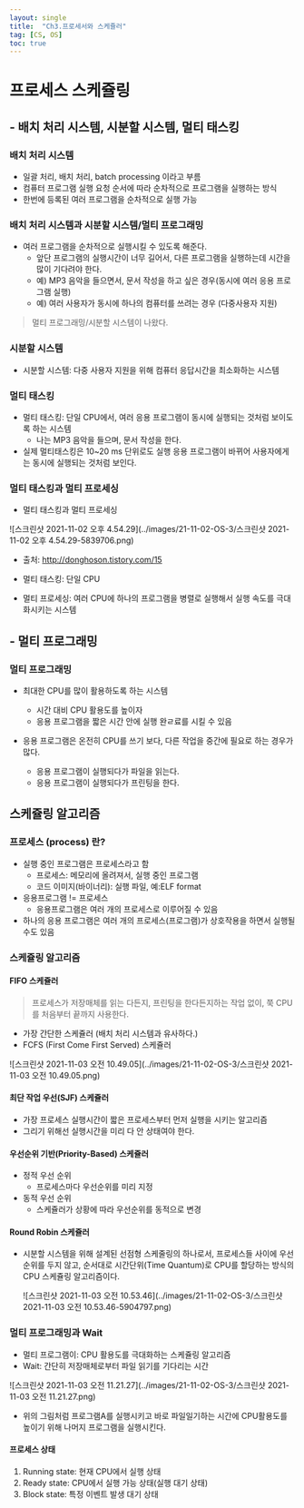 ```yaml
---
layout: single
title:  "Ch3.프로세서와 스케쥴러"
tag: [CS, OS]
toc: true
---
```




# 프로세스 스케쥴링

## - 배치 처리 시스템, 시분할 시스템, 멀티 태스킹



### 배치 처리 시스템

- 일괄 처리, 배치 처리, batch processing 이라고 부름
- 컴퓨터 프로그램 실행 요청 순서에 따라 순차적으로 프로그램을 실행하는 방식
- 한번에 등록된 여러 프로그램을 순차적으로 실행 가능



### 배치 처리 시스템과 시분할 시스템/멀티 프로그래밍

- 여러 프로그램을 순차적으로 실행시킬 수 있도록 해준다.
  - 앞단 프로그램의 실행시간이 너무 길어서, 다른 프로그램을 실행하는데 시간을 많이 기다려야 한다.
  - 예) MP3 음악을 들으면서, 문서 작성을 하고 싶은 경우(동시에 여러 응용 프로그램 실행)
  - 예) 여러 사용자가 동시에 하나의 컴퓨터를 쓰려는 경우 (다중사용자 지원)

> 멀티 프로그래밍/시분할 시스템이 나왔다.



### 시분할 시스템

- 시분할 시스템: 다중 사용자 지원을 위해 컴퓨터 응답시간을 최소화하는 시스템



### 멀티 태스킹

- 멀티 태스킹: 단일 CPU에서, 여러 응용 프로그램이 동시에 실행되는 것처럼 보이도록 하는 시스템
  - 나는 MP3 음악을 들으며, 문서 작성을 한다.
- 실제 멀티태스킹은 10~20 ms 단위로도 실행 응용 프로그램이 바뀌어 사용자에게는 동시에 실행되는 것처럼 보인다.



### 멀티 태스킹과 멀티 프로세싱

- 멀티 태스킹과 멀티 프로세싱

![스크린샷 2021-11-02 오후 4.54.29](../images/21-11-02-OS-3/스크린샷 2021-11-02 오후 4.54.29-5839706.png)

- 출처: http://donghoson.tistory.com/15

- 멀티 태스킹: 단일 CPU
- 멀티 프로세싱: 여러 CPU에 하나의 프로그램을 병렬로 실행해서 실행 속도를 극대화시키는 시스템



## - 멀티 프로그래밍



### 멀티 프로그래밍

- 최대한 CPU를 많이 활용하도록 하는 시스템
  - 시간 대비 CPU 활용도를 높이자
  - 응용 프로그램을 짧은 시간 안에 실행 완ㄹ료를 시킬 수 있음

- 응용 프로그램은 온전히 CPU를 쓰기 보다, 다른 작업을 중간에 필요로 하는 경우가 많다.
  - 응용 프로그램이 실행되다가 파일을 읽는다.
  - 응용 프로그램이 실행되다가 프린팅을 한다.



## 스케쥴링 알고리즘



### 프로세스 (process) 란?

- 실행 중인 프로그램은 프로세스라고 함
  - 프로세스: 메모리에 올려져서, 실행 중인 프로그램
  - 코드 이미지(바이너리): 실행 파일, 예:ELF format
- 응용프로그램 != 프로세스
  - 응용프로그램은 여러 개의 프로세스로 이루어질 수 있음
- 하나의 응용 프로그램은 여러 개의 프로세스(프로그램)가 상호작용을 하면서 실행될 수도 있음



### 스케쥴링 알고리즘



#### FIFO 스케쥴러

> 프로세스가 저장매체를 읽는 다든지, 프린팅을 한다든지하는 작업 없이, 쭉 CPU를 처음부터 끝까지 사용한다.

- 가장 간단한 스케쥴러 (배치 처리 시스템과 유사하다.)
- FCFS (First Come First Served) 스케쥴러

![스크린샷 2021-11-03 오전 10.49.05](../images/21-11-02-OS-3/스크린샷 2021-11-03 오전 10.49.05.png)



#### 최단 작업 우선(SJF) 스케쥴러

- 가장 프로세스 실행시간이 짧은 프로세스부터 먼저 실행을 시키는 알고리즘
- 그리기 위해선 실행시간을 미리 다 안 상태여야 한다.



#### 우선순위 기반(Priority-Based) 스케쥴러

- 정적 우선 순위
  - 프로세스마다 우선순위를 미리 지정
- 동적 우선 순위
  - 스케쥴러가 상황에 따라 우선순위를 동적으로 변경



#### Round Robin 스케쥴러

- 시분할 시스템을 위해 설계된 선점형 스케줄링의 하나로서, 프로세스들 사이에 우선순위를 두지 않고, 순서대로 시간단위(Time Quantum)로 CPU를 할당하는 방식의 CPU 스케쥴링 알고리즘이다. 

  ![스크린샷 2021-11-03 오전 10.53.46](../images/21-11-02-OS-3/스크린샷 2021-11-03 오전 10.53.46-5904797.png)



### 멀티 프로그래밍과 Wait

- 멀티 프로그램이: CPU 활용도를 극대화하는 스케쥴링 알고리즘
- Wait: 간단히 저장매체로부터 파일 읽기를 기다리는 시간

![스크린샷 2021-11-03 오전 11.21.27](../images/21-11-02-OS-3/스크린샷 2021-11-03 오전 11.21.27.png)

- 위의 그림처럼 프로그램A를 실행시키고 바로 파일일기하는 시간에 CPU활용도를 높이기 위해 나머지 프로그램을 실행시킨다.



#### 프로세스 상태

1. Running state: 현재 CPU에서 실행 상태
2. Ready state: CPU에서 실행 가능 상태(실행 대기 상태)
3. Block state: 특정 이벤트 발생 대기 상태



